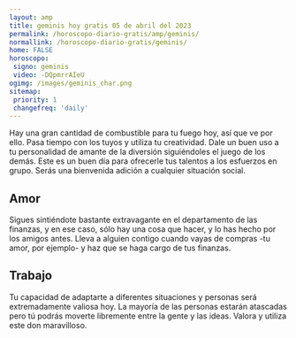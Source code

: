 ```yaml
---
layout: amp
title: geminis hoy gratis 05 de abril del 2023 
permalink: /horoscopo-diario-gratis/amp/geminis/
normallink: /horoscopo-diario-gratis/geminis/
home: FALSE
horoscopo:
 signo: geminis
 video: -DQpmrrAIeU
ogimg: /images/geminis_char.png
sitemap:
 priority: 1
 changefreq: 'daily'
---
```



Hay una gran cantidad de combustible para tu fuego hoy, así que ve por ello. Pasa tiempo con los tuyos y utiliza tu creatividad. Dale un buen uso a tu personalidad de amante de la diversión siguiéndoles el juego de los demás. Este es un buen día para ofrecerle tus talentos a los esfuerzos en grupo. Serás una bienvenida adición a cualquier situación social.

## Amor

Sigues sintiéndote bastante extravagante en el departamento de las finanzas, y en ese caso, sólo hay una cosa que hacer, y lo has hecho por los amigos antes. Lleva a alguien contigo cuando vayas de compras -tu amor, por ejemplo- y haz que se haga cargo de tus finanzas.

## Trabajo

Tu capacidad de adaptarte a diferentes situaciones y personas será extremadamente valiosa hoy. La mayoría de las personas estarán atascadas pero tú podrás moverte libremente entre la gente y las ideas. Valora y utiliza este don maravilloso.